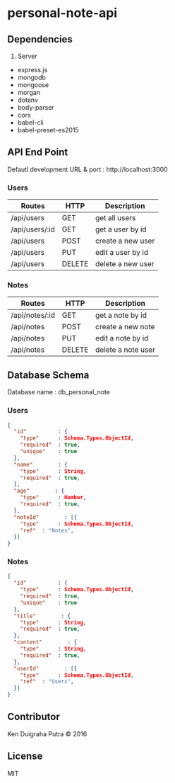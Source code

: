 # personal-note-api

## Dependencies
1. Server
* express.js
* mongodb
* mongoose
* morgan
* dotenv
* body-parser
* cors
* babel-cli
* babel-preset-es2015

## API End Point
Defautl development URL & port : http://localhost:3000

### Users

| Routes | HTTP | Description |
|--------|------|-------------|
| /api/users | GET | get all users |
| /api/users/:id | GET | get a user by id |
| /api/users | POST | create a new user |
| /api/users | PUT | edit a user by id |
| /api/users | DELETE | delete a new user |

### Notes

| Routes | HTTP | Description |
|--------|------|-------------|
| /api/notes/:id | GET | get a note by id |
| /api/notes | POST | create a new note |
| /api/notes | PUT | edit a note by id |
| /api/notes | DELETE | delete a note user |

## Database Schema
Database name : db_personal_note
### Users
```JSON
{
  "id"          : {
    "type"      : Schema.Types.ObjectId,
    "required"  : true,
    "unique"    : true
  },
  "name"        : {
    "type"      : String,
    "required"  : true,
  },
  "age"        : {
    "type"      : Number,
    "required"  : true,
  },
  "noteId"        : [{
    "type"      : Schema.Types.ObjectId,
    "ref"  : "Notes",
  }]
}
```
### Notes
```JSON
{
  "id"          : {
    "type"      : Schema.Types.ObjectId,
    "required"  : true,
    "unique"    : true
  },
  "title"        : {
    "type"      : String,
    "required"  : true,
  },
  "content"        : {
    "type"      : String,
    "required"  : true,
  },
  "userId"        : [{
    "type"      : Schema.Types.ObjectId,
    "ref"  : "Users",
  }]
}
```

## Contributor
Ken Duigraha Putra &copy; 2016

## License
MIT
